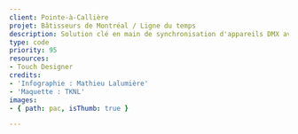 ```yaml
---
client: Pointe-à-Callière
projet: Bâtisseurs de Montréal / Ligne du temps
description: Solution clé en main de synchronisation d'appareils DMX avec une projection 2 écrans avec mapping.
type: code
priority: 95
resources: 
- Touch Designer
credits: 
- 'Infographie : Mathieu Lalumière'
- 'Maquette : TKNL'
images:
- { path: pac, isThumb: true }

---
```

